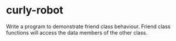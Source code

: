 # curly-robot
Write a program to demonstrate friend class behaviour. Friend class functions will access the data members of the other class.  
